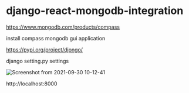 # django-react-mongodb-integration

https://www.mongodb.com/products/compass

install compass mongodb gui  application

https://pypi.org/project/djongo/

django setting.py settings

![Screenshot from 2021-09-30 10-12-41](https://user-images.githubusercontent.com/50656580/135388849-a1936113-30ef-4721-9e07-f82bda0107d3.png)

http://localhost:8000
